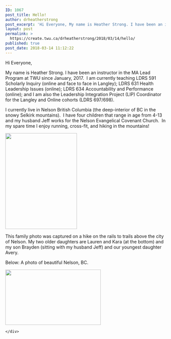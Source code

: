 ```yaml
---
ID: 1067
post_title: Hello!
author: drheatherstrong
post_excerpt: 'Hi Everyone, My name is Heather Strong. I have been an instructor in the MA Lead Program at TWU since January, 2017.&nbsp; I am currently teaching LDRS 591 Scholarly Inquiry (online and face to face in Langley); LDRS 631 Health Leadership Issues (online); LDRS 634 Accountability and Performance (online); and I am also the Leadership [&hellip;]'
layout: post
permalink: >
  https://create.twu.ca/drheatherstrong/2018/03/14/hello/
published: true
post_date: 2018-03-14 11:12:22
---
```

<p>Hi Everyone,</p>
<p>My name is Heather Strong. I have been an instructor in the MA Lead Program at TWU since January, 2017.  I am currently teaching LDRS 591 Scholarly Inquiry (online and face to face in Langley); LDRS 631 Health Leadership Issues (online); LDRS 634 Accountability and Performance (online); and I am also the Leadership Integration Project (LIP) Coordinator for the Langley and Online cohorts (LDRS 697/698).</p>
<p>I currently live in Nelson British Columbia (the deep-interior of BC in the snowy Selkirk mountains).  I have four children that range in age from 4-13 and my husband Jeff works for the Nelson Evangelical Covenant Church.  In my spare time I enjoy running, cross-fit, and hiking in the mountains!</p>
<p><img class="alignnone size-medium wp-image-29" src="http://create.twu.ca/drheatherstrong/files/2018/01/IMG_3094-e1515373696455-225x300.jpg" alt="" width="225" height="300" srcset="https://create.twu.ca/drheatherstrong/files/2018/01/IMG_3094-e1515373696455-225x300.jpg 225w, https://create.twu.ca/drheatherstrong/files/2018/01/IMG_3094-e1515373696455-768x1024.jpg 768w" sizes="(max-width: 225px) 100vw, 225px" /></p>
<p>This family photo was captured on a hike on the rails to trails above the city of Nelson. My two older daughters are Lauren and Kara (at the bottom) and my son Brayden (sitting with my husband Jeff) and our youngest daughter Avery.</p>
<p>Below: A photo of beautiful Nelson, BC.</p>
<p><img class="alignnone size-medium wp-image-171" src="http://create.twu.ca/drheatherstrong/files/2018/03/Nelson-BC-300x173.jpg" alt="" width="300" height="173" srcset="https://create.twu.ca/drheatherstrong/files/2018/03/Nelson-BC-300x173.jpg 300w, https://create.twu.ca/drheatherstrong/files/2018/03/Nelson-BC-768x442.jpg 768w, https://create.twu.ca/drheatherstrong/files/2018/03/Nelson-BC.jpg 925w" sizes="(max-width: 300px) 100vw, 300px" /></p>
<div id="themify_builder_content-170" data-postid="170" class="themify_builder_content themify_builder_content-170 themify_builder">

    </div>
<!-- /themify_builder_content -->